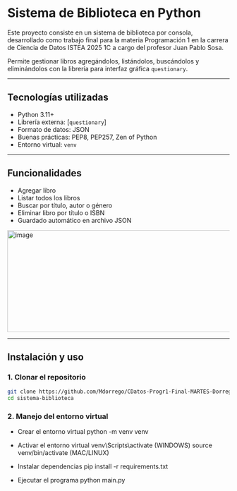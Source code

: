# Sistema de Biblioteca en Python

Este proyecto consiste en un sistema de biblioteca por consola, desarrollado como trabajo final para la materia Programación 1 en la carrera de Ciencia de Datos ISTEA 2025 1C a cargo del profesor Juan Pablo Sosa.

Permite gestionar libros agregándolos, listándolos, buscándolos y eliminándolos con la librería para interfaz gráfica `questionary`.

---

## Tecnologías utilizadas

- Python 3.11+
- Librería externa: [`questionary`]
- Formato de datos: JSON
- Buenas prácticas: PEP8, PEP257, Zen of Python
- Entorno virtual: `venv`

---

## Funcionalidades

- Agregar libro
- Listar todos los libros
- Buscar por título, autor o género
- Eliminar libro por título o ISBN
- Guardado automático en archivo JSON

<img width="1140" height="231" alt="image" src="https://github.com/user-attachments/assets/1f294e17-f3df-4d4f-b0dc-da7779d89a55" />

---

## Instalación y uso
### 1. Clonar el repositorio

```bash
git clone https://github.com/Mdorrego/CDatos-Progr1-Final-MARTES-Dorrego-Matias.git
cd sistema-biblioteca
```

### 2. Manejo del entorno virtual

- Crear el entorno virtual
python -m venv venv

- Activar el entorno virtual
venv\Scripts\activate (WINDOWS)
source venv/bin/activate (MAC/LINUX)

- Instalar dependencias
pip install -r requirements.txt

- Ejecutar el programa
python main.py
